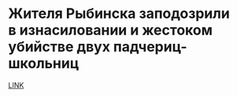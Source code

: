 # Жителя Рыбинска заподозрили в изнасиловании и жестоком убийстве двух падчериц-школьниц



[LINK](https://varlamov.ru/4028066.html)